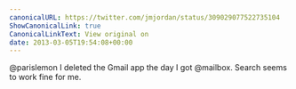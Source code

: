```yaml
---
canonicalURL: https://twitter.com/jmjordan/status/309029077522735104
ShowCanonicalLink: true
CanonicalLinkText: View original on
date: 2013-03-05T19:54:08+00:00
---
```

@parislemon I deleted the Gmail app the day I got @mailbox. Search seems to work fine for me.